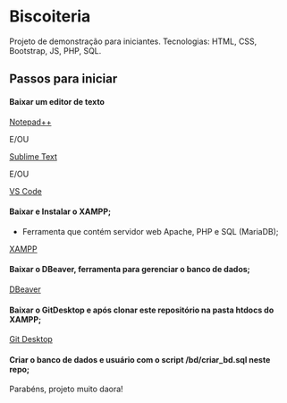 # Biscoiteria
Projeto de demonstração para iniciantes. Tecnologias: HTML, CSS, Bootstrap, JS, PHP, SQL.


## Passos para iniciar

#### Baixar um editor de texto

[Notepad++](https://notepad-plus-plus.org/downloads/)

E/OU  

[Sublime Text](https://www.sublimetext.com/)

E/OU  

[VS Code](https://code.visualstudio.com/)


#### Baixar e Instalar o XAMPP; 
- Ferramenta que contém servidor web Apache, PHP e SQL (MariaDB);

[XAMPP](https://www.apachefriends.org/pt_br/index.html)


#### Baixar o DBeaver, ferramenta para gerenciar o banco de dados;

[DBeaver](https://dbeaver.io/files/dbeaver-ce-latest-x86_64-setup.exe)


#### Baixar o GitDesktop e após clonar este repositório na pasta htdocs do XAMPP;

[Git Desktop](https://desktop.github.com/)


#### Criar o banco de dados e usuário com o script /bd/criar_bd.sql neste repo;


Parabéns, projeto muito daora!
